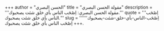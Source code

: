 +++
author = "الحسن البصري"
title = "مقولة الحسن البصري"
description = '''مقولة الحسن البصري: اِصْحَب الناس بأي خلق شئت يصحبوك.'''
quote = '''اِصْحَب الناس بأي خلق شئت يصحبوك.'''
slug = '''اِصْحَب-الناس-بأي-خلق-شئت-يصحبوك'''
+++
اِصْحَب الناس بأي خلق شئت يصحبوك.
